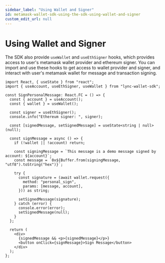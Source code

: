 ```yaml
---
sidebar_label: "Using Wallet and Signer"
id: metamask-wallet-sdk-using-the-sdk-using-wallet-and-signer
custom_edit_url: null
---
```


# Using Wallet and Signer

The SDK also provide `useWallet` and `useEthSigner` hooks, which provides access to user's metamask wallet provider and ethereum signer. You can import and use these hooks to get access to wallet provider and signer, and interact with user's metamask wallet for message and transaction signing.

```tsx
import React, { useState } from "react";
import { useAccount, useEthSigner, useWallet } from "lync-wallet-sdk";

const SignPersonalMessage: React.FC = () => {
  const { account } = useAccount();
  const { wallet } = useWallet();

  const signer = useEthSigner();
  console.info("Ethereum signer: ", signer);

  const [signedMessage, setSignedMessage] = useState<string | null>(null);

  const signMessage = async () => {
    if (!wallet || !account) return;

    const signingMessage = `This message is a demo message signed by account: ${account}`;
    const message = `0x${Buffer.from(signingMessage, "utf8").toString("hex")}`;

    try {
      const signature = (await wallet.request({
        method: "personal_sign",
        params: [message, account],
      })) as string;

      setSignedMessage(signature);
    } catch (error) {
      console.error(error);
      setSignedMessage(null);
    }
  };

  return (
    <div>
      {signedMessage && <p>{signedMessage}</p>}
      <button onClick={signMessage}>Sign Message</button>
    </div>
  );
};
```
